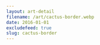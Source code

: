 ```yaml
---
layout: art-detail
filename: /art/cactus-border.webp
date: 2016-01-01
excludefeed: true
slug: cactus-border
---
```


